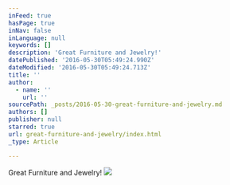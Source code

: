 ```yaml
---
inFeed: true
hasPage: true
inNav: false
inLanguage: null
keywords: []
description: 'Great Furniture and Jewelry!'
datePublished: '2016-05-30T05:49:24.990Z'
dateModified: '2016-05-30T05:49:24.713Z'
title: ''
author:
  - name: ''
    url: ''
sourcePath: _posts/2016-05-30-great-furniture-and-jewelry.md
authors: []
publisher: null
starred: true
url: great-furniture-and-jewelry/index.html
_type: Article

---
```

Great Furniture and Jewelry!
![](https://s3-us-west-2.amazonaws.com/the-grid-img/p/458eb91d742c1fc3a1f870df7a399f89d13812fb.png)